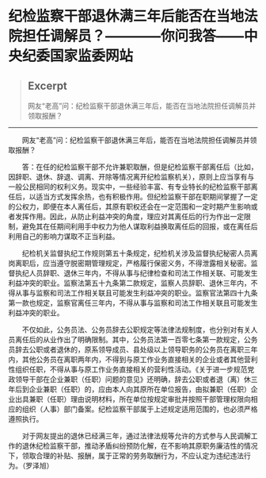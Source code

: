 
# 纪检监察干部退休满三年后能否在当地法院担任调解员？————你问我答——中央纪委国家监委网站

> ## Excerpt
> 网友“老高”问：纪检监察干部退休满三年后，能否在当地法院担任调解员并领取报酬？

---
　　网友“老高”问：纪检监察干部退休满三年后，能否在当地法院担任调解员并领取报酬？

　　答：在任的纪检监察干部不允许兼职取酬，但是纪检监察干部离任后（比如，因辞职、退休、辞退、调离、开除等情况离开纪检监察机关），原则上应当享有与一般公民相同的权利义务。现实中，一些经验丰富、有专业特长的纪检监察干部离任后，以适当方式发挥余热，也有积极作用。但纪检监察干部在职期间掌握了一定的公权力，即便在本人离任后，其原有职权还会在一定范围和一定时期产生影响或者发挥作用。因此，从防止利益冲突的角度，理应对其离任后的行为作出一定限制，避免其在任期间利用手中权力为他人谋取利益换取离任后的回报，或在离任后利用自己的影响力谋取不正当利益。

　　纪检机关监督执纪工作规则第五十条规定，纪检机关涉及监督执纪秘密人员离岗离职后，应当遵守脱密期管理规定，严格履行保密义务，不得泄露相关秘密。监督执纪人员辞职、退休三年内，不得从事与纪律检查和司法工作相关联、可能发生利益冲突的职业。监察法第五十九条第二款规定，监察人员辞职、退休三年内，不得从事与监察和司法工作相关联且可能发生利益冲突的职业。监察官法第四十九条第一款也规定，监察官离任三年内，不得从事与监察和司法工作相关联且可能发生利益冲突的职业。

　　不仅如此，公务员法、公务员辞去公职规定等法律法规制度，也分别对有关人员离任后的从业作出了明确限制。其中，公务员法第一百零七条第一款规定，公务员辞去公职或者退休的，原系领导成员、县处级以上领导职务的公务员在离职三年内，其他公务员在离职两年内，不得到与原工作业务直接相关的企业或者其他营利性组织任职，不得从事与原工作业务直接相关的营利性活动。《关于进一步规范党政领导干部在企业兼职（任职）问题的意见》还明确，辞去公职或者退（离）休三年后到企业兼职（任职）的，应由本人向其原所在单位报告，由拟兼职（任职）企业出具兼职（任职）理由说明材料，所在单位按规定审批并按照干部管理权限向相应的组织（人事）部门备案。纪检监察干部属于上述规定适用范围的，也必须严格遵照执行。

　　对于网友提出的退休已经满三年，通过法律法规等允许的方式参与人民调解工作的退休纪检监察干部，推动矛盾纠纷预防化解，在不影响其原职务廉洁性的情况下，领取合理的补贴、报酬，属于正常的劳务取酬行为，不应认定为违纪违法行为。（罗泽旭）
